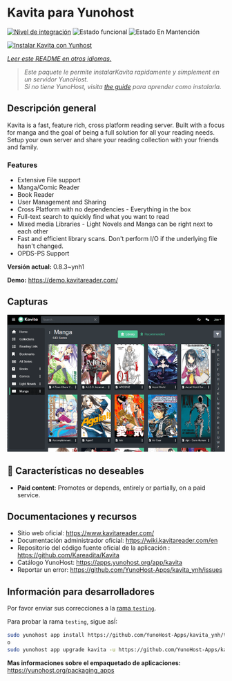 <!--
Este archivo README esta generado automaticamente<https://github.com/YunoHost/apps/tree/master/tools/readme_generator>
No se debe editar a mano.
-->

# Kavita para Yunohost

[![Nivel de integración](https://dash.yunohost.org/integration/kavita.svg)](https://ci-apps.yunohost.org/ci/apps/kavita/) ![Estado funcional](https://ci-apps.yunohost.org/ci/badges/kavita.status.svg) ![Estado En Mantención](https://ci-apps.yunohost.org/ci/badges/kavita.maintain.svg)

[![Instalar Kavita con Yunhost](https://install-app.yunohost.org/install-with-yunohost.svg)](https://install-app.yunohost.org/?app=kavita)

*[Leer este README en otros idiomas.](./ALL_README.md)*

> *Este paquete le permite instalarKavita rapidamente y simplement en un servidor YunoHost.*  
> *Si no tiene YunoHost, visita [the guide](https://yunohost.org/install) para aprender como instalarla.*

## Descripción general

Kavita is a fast, feature rich, cross platform reading server. Built with a focus for manga and the goal of being a full solution for all your reading needs. Setup your own server and share your reading collection with your friends and family.

### Features

- Extensive File support
- Manga/Comic Reader
- Book Reader
- User Management and Sharing
- Cross Platform with no dependencies - Everything in the box
- Full-text search to quickly find what you want to read
- Mixed media Libraries - Light Novels and Manga can be right next to each other
- Fast and efficient library scans. Don't perform I/O if the underlying file hasn't changed.
- OPDS-PS Support


**Versión actual:** 0.8.3~ynh1

**Demo:** <https://demo.kavitareader.com/>

## Capturas

![Captura de Kavita](./doc/screenshots/screenshot.png)

## :red_circle: Características no deseables

- **Paid content**: Promotes or depends, entirely or partially, on a paid service.

## Documentaciones y recursos

- Sitio web oficial: <https://www.kavitareader.com/>
- Documentación administrador oficial: <https://wiki.kavitareader.com/en>
- Repositorio del código fuente oficial de la aplicación : <https://github.com/Kareadita/Kavita>
- Catálogo YunoHost: <https://apps.yunohost.org/app/kavita>
- Reportar un error: <https://github.com/YunoHost-Apps/kavita_ynh/issues>

## Información para desarrolladores

Por favor enviar sus correcciones a la [rama `testing`](https://github.com/YunoHost-Apps/kavita_ynh/tree/testing).

Para probar la rama `testing`, sigue asÍ:

```bash
sudo yunohost app install https://github.com/YunoHost-Apps/kavita_ynh/tree/testing --debug
o
sudo yunohost app upgrade kavita -u https://github.com/YunoHost-Apps/kavita_ynh/tree/testing --debug
```

**Mas informaciones sobre el empaquetado de aplicaciones:** <https://yunohost.org/packaging_apps>
